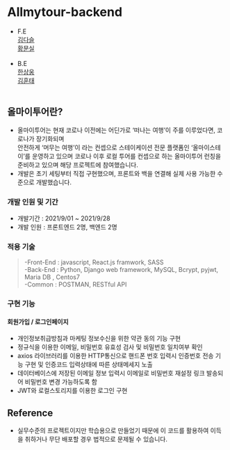 # Allmytour-backend
- F.E<br>
  [김다슬](https://github.com/cocacollllla)<br>
  [황문실](https://github.com/LovelyMoon23)<br>
  <br>
- B.E<br>
  [한상웅](https://github.com/tkddnd82)<br>
  [김훈태](https://github.com/kim-hoontae)<br> 
  <br>

## 올마이투어란?
- 올마이투어는 현재 코로나 이전에는 어딘가로 ‘떠나는 여행’이 주를 이루었다면, 코로나가 장기화되며  
  안전하게 ‘머무는 여행’이 라는 컨셉으로 스테이케이션 전문 플랫폼인 ‘올마이스테이’를 운영하고 있으며 
  코로나 이후 로컬 투어를 컨셉으로 하는 올마이투어 런칭을 준비하고 있으며 해당 프로젝트에 참여했습니다.
- 개발은 초기 세팅부터 직접 구현했으며, 프론트와 백을 연결해 실제 사용 가능한 수준으로 개발했습니다.

### 개발 인원 및 기간
- 개발기간 : 2021/9/01 ~ 2021/9/28
- 개발 인원 : 프론트엔드 2명, 백엔드 2명

### 적용 기술
> -Front-End : javascript, React.js framwork, SASS<br>
> -Back-End : Python, Django web framework, MySQL, Bcrypt, pyjwt, Maria DB , Centos7<br>
> -Common : POSTMAN, RESTful API

### 구현 기능

#### 회원가입 / 로그인페이지
- 개인정보취급방침과 마케팅 정보수신을 위한 약관 동의 기능 구현
- 정규식을 이용한 이메일, 비밀번호 유효성 검사 및 비밀번호 일치여부 확인
- axios 라이브러리를 이용한 HTTP통신으로 핸드폰 번호 입력시 인증번호 전송 기능 구현 및 인증코드 입력상태에 따른 상태메세지 노출
- 데이터베이스에 저장된 이메일 정보 입력시 이메일로 비밀번호 재설정 링크 발송되어 비밀번호 변경 가능하도록 함
- JWT와 로컬스토리지를 이용한 로그인 구현

## Reference
- 실무수준의 프로젝트이지만 학습용으로 만들었기 때문에 이 코드를 활용하여 이득을 취하거나 무단 배포할 경우 법적으로 문제될 수 있습니다.
